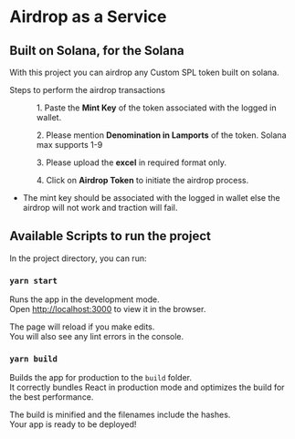 # Airdrop as a Service #

## Built on Solana, for the Solana ##

With this project you can airdrop any Custom SPL token built on solana.

Steps to perform the airdrop transactions
 <ul>
    <ol>1. Paste the <strong>Mint Key</strong> of the token associated with the logged in wallet.</ol>
    <ol>2. Please mention <strong>Denomination in Lamports</strong> of the token. Solana max supports 1-9</ol>
    <ol>3. Please upload the <strong>excel</strong> in required format only.</ol>
    <ol>4. Click on <strong>Airdrop Token</strong> to initiate the airdrop process.</ol>
</ul>

* The mint key should be associated with the logged in wallet else the airdrop will not work and traction will fail.


## Available Scripts to run the project

In the project directory, you can run:

### `yarn start`

Runs the app in the development mode.\
Open [http://localhost:3000](http://localhost:3000) to view it in the browser.

The page will reload if you make edits.\
You will also see any lint errors in the console.

### `yarn build`

Builds the app for production to the `build` folder.\
It correctly bundles React in production mode and optimizes the build for the best performance.

The build is minified and the filenames include the hashes.\
Your app is ready to be deployed!
